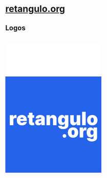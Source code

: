 # [retangulo.org](https://retangulo.org)

## Logos

<br />

<img src="https://raw.githubusercontent.com/Retangulo-org/retangulo/refs/heads/main/retangulo-logotipo.png" alt="retangulo-logotipo" style="width:300px;"/>

<br />

<img src="https://raw.githubusercontent.com/Retangulo-org/retangulo/refs/heads/main/retangulo-logo.png" alt="retangulo-logo" style="width:300px;"/>
